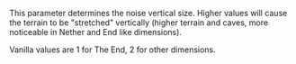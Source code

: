 This parameter determines the noise vertical size. Higher values will cause the terrain to be 
"stretched" vertically (higher terrain and caves, more noticeable in Nether and End like dimensions).

Vanilla values are 1 for The End, 2 for other dimensions.